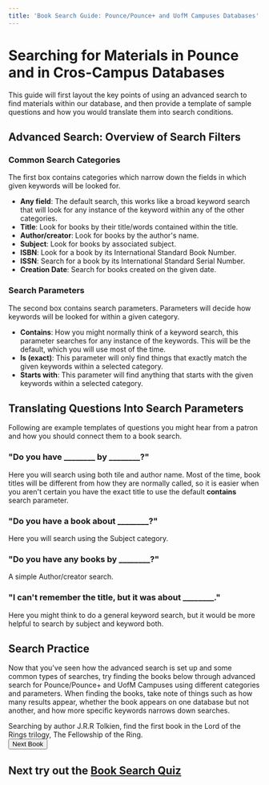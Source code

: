 ```yaml
---
title: 'Book Search Guide: Pounce/Pounce+ and UofM Campuses Databases'
---
```


<style>
    .hide{
    display: none;
}
</style>

# Searching for Materials in Pounce and in Cros-Campus Databases
This guide will first layout the key points of using an advanced search to find materials within our database, and then provide a template of sample
questions and how you would translate them into search conditions.  

## Advanced Search: Overview of Search Filters  
### Common Search Categories  
The first box contains categories which narrow down the fields in which given keywords will be looked for.  
- **Any field**: The default search, this works like a broad keyword search that will look for any instance of the keyword within any of the other categories.
- **Title**: Look for books by their title/words contained within the title.
- **Author/creator**: Look for books by the author's name.
- **Subject**: Look for books by associated subject.
- **ISBN**: Look for a book by its International Standard Book Number.
- **ISSN**: Search for a book by its International Standard Serial Number.
- **Creation Date**: Search for books created on the given date.  

### Search Parameters  
The second box contains search parameters. Parameters will decide how keywords will be looked for within a given category.  
- **Contains**: How you might normally think of a keyword search, this parameter searches for any instance of the keywords. This will be the default, which you will use most of the time.
- **Is (exact)**: This parameter will only find things that exactly match the given keywords within a selected category.
- **Starts with**: This parameter will find anything that starts with the given keywords within a selected category.  

## Translating Questions Into Search Parameters  
Following are example templates of questions you might hear from a patron and how you should connect them to a book search.  
### "Do you have ________ by ________?"  
Here you will search using both tile and author name. Most of the time, book titles will be different from how they are normally called, so it is easier
when you aren't certain you have the exact title to use the default **contains** search parameter.  

### "Do you have a book about ________?"  
Here you will search using the Subject category.  

### "Do you have any books by ________?"  
A simple Author/creator search.  

### "I can't remember the title, but it was about ________."  
Here you might think to do a general keyword search, but it would be more helpful to search by subject and keyword both.  

## Search Practice
Now that you've seen how the advanced search is set up and some common types of searches, try finding the books below through advanced search for Pounce/Pounce+ and UofM Campuses using different categories and parameters. When finding the books, take note of things such as how many results appear, whether the book appears on one database but not another, and how more specific keywords narrows down searches.

<div id='start'>Searching by author J.R.R Tolkien, find the first book in the Lord of the Rings trilogy, The Fellowship of the Ring.</div>
<button onclick="show('next1')">Next Book</button>
<div id='next1' class="hide">
    <br />Using a keyword search with at most two keywords, find the book "China and the West: Music, Representation, and Reception".<br />
    <button onclick="show('next2')">Next Book</button>
    <div id='next2' class="hide">
        <br />Find a book related to rhetoric that was created in 1978 and has been published by the Cornell University Press.
    </div>
</div>

## Next try out the [Book Search Quiz](quiz.md)

<script>
function show(id) {
    var myDiv = document.getElementById(id);
    myDiv.classList.toggle("hide");
}
</script>
